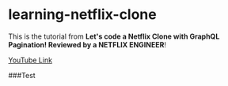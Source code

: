 # learning-netflix-clone

This is the tutorial from **Let's code a Netflix Clone with GraphQL Pagination! Reviewed by a NETFLIX ENGINEER**!

[YouTube Link](https://www.youtube.com/watch?v=g8COh40v2jU)

###Test
